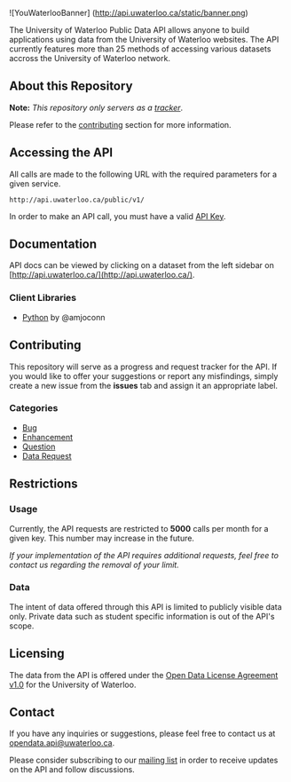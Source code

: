 ![YouWaterlooBanner] (http://api.uwaterloo.ca/static/banner.png)


The University of Waterloo Public Data API allows anyone to build applications using data from the University of Waterloo websites.
The API currently features more than 25 methods of accessing various datasets accross the University of Waterloo network.


## About this Repository

**Note:** *This repository only servers as a [tracker](#contributing)*.

Please refer to the [contributing](#contributing) section for more information.

## Accessing the API

All calls are made to the following URL with the required parameters for a given service.


```url
http://api.uwaterloo.ca/public/v1/
```
In order to make an API call, you must have a valid [API Key](http://api.uwaterloo.ca/#!/keygen).


## Documentation

API docs can be viewed by clicking on a dataset from the left sidebar on [http://api.uwaterloo.ca/](http://api.uwaterloo.ca/).

### Client Libraries

- [Python](https://bitbucket.org/amjoconn/uwaterlooapi) by @amjoconn


## Contributing

This repository will serve as a progress and request tracker for the API.
If you would like to offer your suggestions or report any misfindings, simply create a new issue from the **issues** tab and assign it an appropriate label.

### Categories

- [Bug](https://github.com/uWaterloo/OpenData/issues?labels=bug&page=1&state=open)
- [Enhancement](https://github.com/uWaterloo/OpenData/issues?labels=enhancement&page=1&state=open)
- [Question](https://github.com/uWaterloo/OpenData/issues?labels=question&page=1&state=open)
- [Data Request](https://github.com/uWaterloo/OpenData/issues?labels=data+request&page=1&state=open)


## Restrictions

### Usage

Currently, the API requests are restricted to **5000** calls per month for a given key. This number may increase in the future.

*If your implementation of the API requires additional requests, feel free to contact us regarding the removal of your limit.*

### Data

The intent of data offered through this API is limited to publicly visible data only.
Private data such as student specific information is out of the API's scope.

## Licensing

The data from the API is offered under the [Open Data License Agreement v1.0](https://uwaterloo.ca/open-data/university-waterloo-open-data-license-agreement-v1) for the University of Waterloo.

## Contact ##

If you have any inquiries or suggestions, please feel free to contact us at [opendata.api@uwaterloo.ca](mailto:opendata.api@uwaterloo.ca).

Please consider subscribing to our [mailing list](https://lists.uwaterloo.ca/mailman/listinfo/opendata) in order to receive updates on the API and follow discussions.

